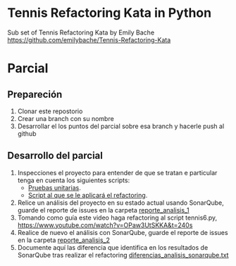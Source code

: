 # Tennis Refactoring Kata in Python

Sub set of Tennis Refactoring Kata by Emily Bache https://github.com/emilybache/Tennis-Refactoring-Kata


# Parcial

## Prepareción

1. Clonar este repostorio
2. Crear una branch con su nombre
3. Desarrollar el los puntos del parcial sobre esa branch y hacerle push al github


## Desarrollo del parcial

1. Inspecciones el proyecto para entender de que se tratan e particular tenga en cuenta los siguientes scripts:
    * [Pruebas unitarias](tennis_test.py).
    * [Script al que se le aplicará el refactoring](tennis6.py).
2. Relice un análisis del proyecto en su estado actual usando SonarQube, guarde el reporte de issues en la carpeta [reporte_analisis_1](reporte_analisis_1)
3. Tomando como guía este video haga refactoring al script tennis6.py, https://www.youtube.com/watch?v=OPaw3UtSKKA&t=240s
4. Realice de nuevo el análisis con SonarQube, guarde el reporte de issues en la carpeta [reporte_analisis_2](reporte_analisis_2)
5. Documente aquí las diferencia que identifica en los resultados de SonarQube tras realizar el refactoring [diferencias_analisis_sonarqube.txt](diferencias_analisis_sonarqube.txt)
